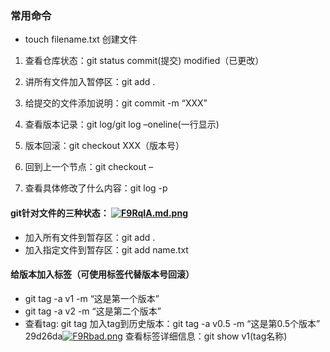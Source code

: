 ### 常用命令
* touch filename.txt 创建文件
1. 查看仓库状态：git status
commit(提交)
modified（已更改）
2. 讲所有文件加入暂停区：git add .
3. 给提交的文件添加说明：git commit -m “XXX”
4. 查看版本记录：git log/git log –oneline(一行显示)

5. 版本回滚：git checkout XXX（版本号）

6. 回到上一个节点：git checkout –
7. 查看具体修改了什么内容：git log -p

#### git针对文件的三种状态： [![F9RqIA.md.png](https://s1.ax1x.com/2018/11/21/F9RqIA.md.png)](https://imgchr.com/i/F9RqIA)
- 加入所有文件到暂存区：git add .
- 加入指定文件到暂存区：git add name.txt


#### 给版本加入标签（可使用标签代替版本号回滚）
- git tag -a v1 -m “这是第一个版本”
- git tag -a v2 -m “这是第二个版本”
- 查看tag: git tag
加入tag到历史版本：git tag -a v0.5 -m “这是第0.5个版本”  29d26da[![F9Rbad.png](https://s1.ax1x.com/2018/11/21/F9Rbad.png)](https://imgchr.com/i/F9Rbad)
查看标签详细信息：git show v1(tag名称)
